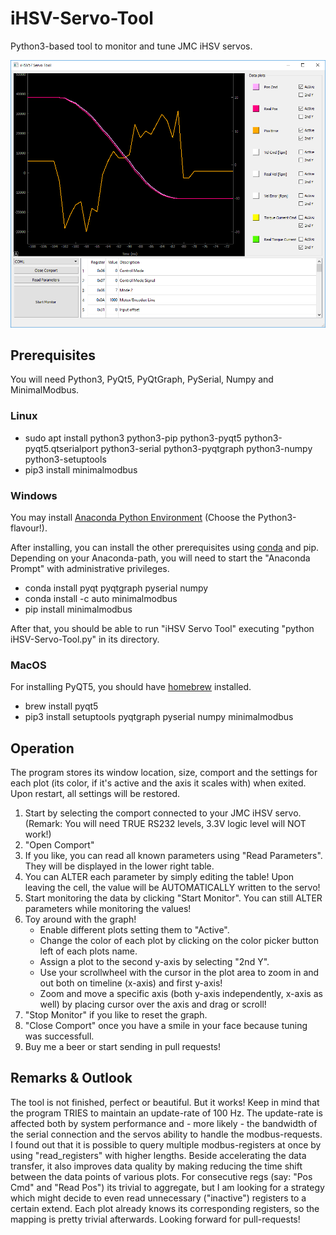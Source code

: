 # iHSV-Servo-Tool

Python3-based tool to monitor and tune JMC iHSV servos.

![alt text](screenshot.png "Screenshot")

## Prerequisites

You will need Python3, PyQt5, PyQtGraph, PySerial, Numpy and MinimalModbus.

### Linux

* sudo apt install python3 python3-pip python3-pyqt5 python3-pyqt5.qtserialport python3-serial python3-pyqtgraph python3-numpy python3-setuptools
* pip3 install minimalmodbus

### Windows

You may install [Anaconda Python Environment](https://conda.io/docs/user-guide/install/index.html "Anaconda Website") (Choose the Python3-flavour!).

After installing, you can install the other prerequisites using [conda](https://conda.io/docs/user-guide/tasks/manage-pkgs.html) and pip. Depending on your Anaconda-path, you will need to start the "Anaconda Prompt" with administrative privileges.
* conda install pyqt pyqtgraph pyserial numpy
* conda install -c auto minimalmodbus
* pip install minimalmodbus

After that, you should be able to run "iHSV Servo Tool" executing "python iHSV-Servo-Tool.py" in its directory.

### MacOS

For installing PyQT5, you should have [homebrew](https://brew.sh) installed.

* brew install pyqt5
* pip3 install setuptools pyqtgraph pyserial numpy minimalmodbus

## Operation

The program stores its window location, size, comport and the settings for each plot (its color, if it's active and the axis it scales with) when exited. Upon restart, all settings will be restored.

1. Start by selecting the comport connected to your JMC iHSV servo. (Remark: You will need TRUE RS232 levels, 3.3V logic level will NOT work!)
2. "Open Comport"
3. If you like, you can read all known parameters using "Read Parameters". They will be displayed in the lower right table.
4. You can ALTER each parameter by simply editing the table! Upon leaving the cell, the value will be AUTOMATICALLY written to the servo!
5. Start monitoring the data by clicking "Start Monitor". You can still ALTER parameters while monitoring the values!
6. Toy around with the graph!
    * Enable different plots setting them to "Active".
    * Change the color of each plot by clicking on the color picker button left of each plots name.
    * Assign a plot to the second y-axis by selecting "2nd Y".
    * Use your scrollwheel with the cursor in the plot area to zoom in and out both on timeline (x-axis) and first y-axis!
    * Zoom and move a specific axis (both y-axis independently, x-axis as well) by placing cursor over the axis and drag or scroll!
7. "Stop  Monitor" if you like to reset the graph.
8. "Close Comport" once you have a smile in your face because tuning was successfull.
9. Buy me a beer or start sending in pull requests!

## Remarks & Outlook

The tool is not finished, perfect or beautiful. But it works! Keep in mind that the program TRIES to maintain an update-rate of 100 Hz. The update-rate is affected both by system performance and - more likely - the bandwidth of the serial connection and the servos ability to handle the modbus-requests. I found out that it is possible to query multiple modbus-registers at once by using "read_registers" with higher lengths. Beside accelerating the data transfer, it also improves data quality by making reducing the time shift between the data points of various plots. For consecutive regs (say: "Pos Cmd" and "Read Pos") its trivial to aggregate, but I am looking for a strategy which might decide to even read unnecessary ("inactive") registers to a certain extend. Each plot already knows its corresponding registers, so the mapping is pretty trivial afterwards. Looking forward for pull-requests!
